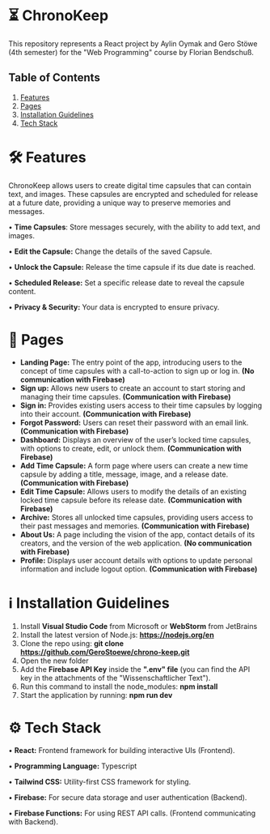 # ⏳ ChronoKeep 

This repository represents a React project by Aylin Oymak and Gero Stöwe (4th semester) for the "Web Programming" course by Florian Bendschuß.

## Table of Contents

1. [Features](#features)
2. [Pages](#pages)
3. [Installation Guidelines](#installation-guidelines)
4. [Tech Stack](#tech-stack)

# 🛠️ Features

ChronoKeep allows users to create digital time capsules that can contain text, and images. These capsules are encrypted and scheduled for release at a future date, providing a unique way to preserve memories and messages.

• **Time Capsules**: Store messages securely, with the ability to add text, and images.

• **Edit the Capsule:** Change the details of the saved Capsule.

• **Unlock the Capsule:** Release the time capsule if its due date is reached.

• **Scheduled Release:** Set a specific release date to reveal the capsule content.

• **Privacy & Security:** Your data is encrypted to ensure privacy.

# 📃 Pages

- **Landing Page:**      The entry point of the app, introducing users to the concept of time capsules with a call-to-action to sign up or log in. **(No communication with Firebase)**
- **Sign up:**           Allows new users to create an account to start storing and managing their time capsules.                                  **(Communication with Firebase)**
- **Sign in:**           Provides existing users access to their time capsules by logging into their account.                                      **(Communication with Firebase)**
- **Forgot Password:**   Users can reset their password with an email link.                                                                        **(Communication with Firebase)**
- **Dashboard:**         Displays an overview of the user’s locked time capsules, with options to create, edit, or unlock them.                    **(Communication with Firebase)**
- **Add Time Capsule:**  A form page where users can create a new time capsule by adding a title, message, image, and a release date.              **(Communication with Firebase)**
- **Edit Time Capsule:** Allows users to modify the details of an existing locked time capsule before its release date.                            **(Communication with Firebase)**
- **Archive:**           Stores all unlocked time capsules, providing users access to their past messages and memories.                            **(Communication with Firebase)**
- **About Us:**          A page including the vision of the app, contact details of its creators, and the version of the web application.          **(No communication with Firebase)**
- **Profile:**           Displays user account details with options to update personal information and include logout option.                      **(Communication with Firebase)**

# ℹ️ Installation Guidelines

1. Install **Visual Studio Code** from Microsoft or **WebStorm** from JetBrains
2. Install the latest version of Node.js: **https://nodejs.org/en**
3. Clone the repo using: **git clone https://github.com/GeroStoewe/chrono-keep.git**
4. Open the new folder
5. Add the **Firebase API Key** inside the **".env" file** (you can find the API key in the attachments of the "Wissenschaftlicher Text").
6. Run this command to install the node_modules: **npm install**
7. Start the application by running: **npm run dev**

# ⚙️ Tech Stack

• **React:** Frontend framework for building interactive UIs (Frontend).

• **Programming Language:** Typescript

• **Tailwind CSS:** Utility-first CSS framework for styling.

• **Firebase:** For secure data storage and user authentication (Backend).

• **Firebase Functions:** For using REST API calls. (Frontend communicating with Backend).
